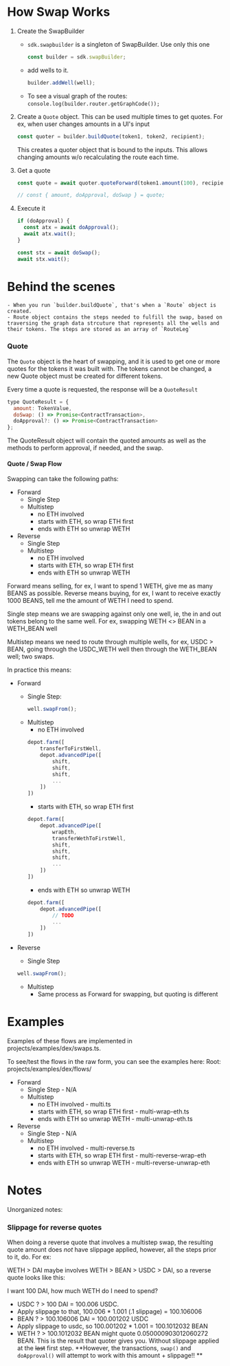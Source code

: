 # How Swap Works

1. Create the SwapBuilder

   - `sdk.swapbuilder` is a singleton of SwapBuilder. Use only this one
     ```js
     const builder = sdk.swapBuilder;
     ```
   - add wells to it.
     ```js
     builder.addWell(well);
     ```
   - To see a visual graph of the routes: `console.log(builder.router.getGraphCode());`

2. Create a `Quote` object. This can be used multiple times to get quotes. For ex, when user changes amounts in a UI's input

   ```js
   const quoter = builder.buildQuote(token1, token2, recipient);
   ```

   This creates a quoter object that is bound to the inputs. This allows changing amounts w/o recalculating the route each time.

3. Get a quote

   ```js
   const quote = await quoter.quoteForward(token1.amount(100), recipient, slippage);

   // const { amount, doApproval, doSwap } = quote;
   ```

4. Execute it

   ```js
   if (doApproval) {
     const atx = await doApproval();
     await atx.wait();
   }

   const stx = await doSwap();
   await stx.wait();
   ```

# Behind the scenes

    - When you run `builder.buildQuote`, that's when a `Route` object is created.
    - Route object contains the steps needed to fulfill the swap, based on traversing the graph data strcuture that represents all the wells and their tokens. The steps are stored as an array of `RouteLeg`

### Quote

The `Quote` object is the heart of swapping, and it is used to get one or more quotes for the tokens it was built with. The tokens cannot be changed, a new Quote object must be created for different tokens.

Every time a quote is requested, the response will be a `QuoteResult`

```js
type QuoteResult = {
  amount: TokenValue,
  doSwap: () => Promise<ContractTransaction>,
  doApproval?: () => Promise<ContractTransaction>
};
```

The QuoteResult object will contain the quoted amounts as well as the methods to perform approval, if needed, and the swap.

#### Quote / Swap Flow

Swapping can take the following paths:

- Forward
  - Single Step
  - Multistep
    - no ETH involved
    - starts with ETH, so wrap ETH first
    - ends with ETH so unwrap WETH
- Reverse
  - Single Step
  - Multistep
    - no ETH involved
    - starts with ETH, so wrap ETH first
    - ends with ETH so unwrap WETH

Forward means selling, for ex, I want to spend 1 WETH, give me as many BEANS as possible.
Reverse means buying, for ex, I want to receive exactly 1000 BEANS, tell me the amount of WETH I need to spend.

Single step means we are swapping against only one well, ie, the in and out tokens belong to the same well. For ex, swapping WETH <> BEAN in a WETH_BEAN well

Multistep means we need to route through multiple wells, for ex, USDC > BEAN, going through the USDC_WETH well then through the WETH_BEAN well; two swaps.

In practice this means:

- Forward

  - Single Step:
    ```js
    well.swapFrom();
    ```
  - Multistep
    - no ETH involved
    ```js
    depot.farm([
        transferToFirstWell,
        depot.advancedPipe([
            shift,
            shift,
            shift,
            ...
        ])
    ])
    ```
    - starts with ETH, so wrap ETH first
    ```js
    depot.farm([
        depot.advancedPipe([
            wrapEth,
            transferWethToFirstWell,
            shift,
            shift,
            shift,
            ...
        ])
    ])
    ```
    - ends with ETH so unwrap WETH
    ```js
    depot.farm([
        depot.advancedPipe([
            // TODO
            ...
        ])
    ])
    ```

- Reverse
  - Single Step
  ```js
  well.swapFrom();
  ```
  - Multistep
    - Same process as Forward for swapping, but quoting is different

# Examples

Examples of these flows are implemented in projects/examples/dex/swaps.ts.

To see/test the flows in the raw form, you can see the examples here:
Root: projects/examples/dex/flows/

- Forward
  - Single Step - N/A
  - Multistep
    - no ETH involved - multi.ts
    - starts with ETH, so wrap ETH first - multi-wrap-eth.ts
    - ends with ETH so unwrap WETH - multi-unwrap-eth.ts
- Reverse
  - Single Step - N/A
  - Multistep
    - no ETH involved - multi-reverse.ts
    - starts with ETH, so wrap ETH first - multi-reverse-wrap-eth
    - ends with ETH so unwrap WETH - multi-reverse-unwrap-eth

# Notes

Unorganized notes:

### Slippage for reverse quotes

When doing a reverse quote that involves a multistep swap, the resulting quote amount does _not_ have slippage applied, however, all the steps prior to it, do. For ex:

WETH > DAI maybe involves
WETH > BEAN > USDC > DAI, so a reverse quote looks like this:

I want 100 DAI, how much WETH do I need to spend?

- USDC ? > 100 DAI = 100.006 USDC.
- Apply slippage to that, 100.006 \* 1.001 (.1 slippage) = 100.106006
- BEAN ? > 100.106006 DAI = 100.001202 USDC
- Apply slippage to usdc, so 100.001202 \* 1.001 = 100.1012032 BEAN
- WETH ? > 100.1012032 BEAN might quote 0.050000903012060272 BEAN.
  This is the result that quoter gives you. Without slippage applied at the ~~last~~ first step.
  **However, the transactions, `swap()` and `doApproval()` will attempt to work with this amount + slippage!! **
